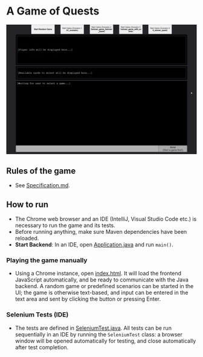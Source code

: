 # A Game of Quests

[![](examplegif.gif)](#)

## Rules of the game

- See [Specification.md](Specification.md).

## How to run

- The Chrome web browser and an IDE (IntelliJ, Visual Studio Code etc.) is necessary to run the game and its tests.
- Before running anything, make sure Maven dependencies have been reloaded.
- **Start Backend**: In an IDE, open [Application.java](src/main/java/com/questgame/Application.java) and run
  `main()`.

### Playing the game manually
- Using a Chrome instance,
  open [index.html](frontend/index.html). It will load the frontend JavaScript automatically, and be ready to
  communicate with the Java backend. A random game or predefined
  scenarios can be started in the UI; the game is otherwise text-based, and input can be entered in the text area and
  sent by clicking the button or pressing Enter.

### Selenium Tests (IDE)
- The tests are defined in [SeleniumTest.java](src/test/java/com/questgame/SeleniumTest.java). All tests can be run sequentially in an IDE by running the `SeleniumTest` class: a browser window will be opened automatically for testing, and close automatically after test completion.
